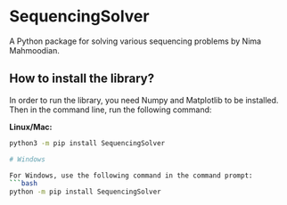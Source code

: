 # SequencingSolver

A Python package for solving various sequencing problems by Nima Mahmoodian.

## How to install the library?

In order to run the library, you need Numpy and Matplotlib to be installed. Then in the command line, run the following command:

**Linux/Mac:**
```bash
python3 -m pip install SequencingSolver

# Windows

For Windows, use the following command in the command prompt:
```bash
python -m pip install SequencingSolver



